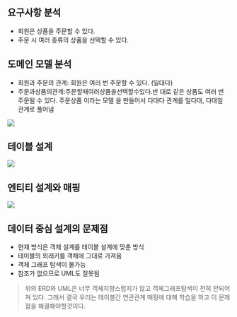 ## 요구사항 분석
- 회원은 상품을 주문할 수 있다.
- 주문 시 여러 종류의 상품을 선택할 수 있다.

## 도메인 모델 분석
- 회원과 주문의 관계: 회원은 여러 번 주문할 수 있다. (일대다)
- 주문과상품의관계:주문할때여러상품을선택할수있다.반 대로 같은 상품도 여러 번 주문될 수 있다. 주문상품 이라는 모델 을 만들어서 다대다 관계를 일다대, 다대일 관계로 풀어냄

![](https://velog.velcdn.com/images/roberts/post/c43158a0-7c40-4966-b7f4-33482a915e34/image.png)

## 테이블 설계

![](https://velog.velcdn.com/images/roberts/post/7635dfa4-39b2-49ed-bbc3-fcaf70205966/image.png)

## 엔티티 설계와 매핑

![](https://velog.velcdn.com/images/roberts/post/46a7419e-0a9c-4649-ab6c-8443c96d74f2/image.png)

## 데이터 중심 설계의 문제점
- 현재 방식은 객체 설계를 테이블 설계에 맞춘 방식
- 테이블의 외래키를 객체에 그대로 가져옴
- 객체 그래프 탐색이 불가능
- 참조가 없으므로 UML도 잘못됨

> 위의 ERD와 UML은 너무 객체지향스럽지가 않고 객체그래프탐색이 전혀 안되어져 있다.
그래서 결국 우리는 테이블간 연관관계 매핑에 대해 학습을 하고 이 문제점을 해결해야할것이다.
